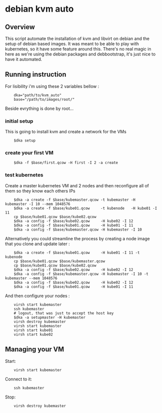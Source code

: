 # debian kvm auto
## Overview
This script automate the installation of kvm and libvirt on debian and the setup of debian based images.
It was meant to be able to play with kubernetes, so it have some feature around this.
There's no real magic in here as we're using the debian packages and debbootstrap, it's just nice to have it automated.

## Running instruction
For lisibility i'm using these 2 variables bellow :
```
    dka="path/to/kvm_auto"
    base="/path/to/images/root/"
```
Beside evrything is done by root...

### initial setup
This is going to install kvm and create a network for the VMs
```
    $dka setup
```

### create your first VM
```
    $dka -f $base/first.qcow -H first -I 2 -a create
```

### test kubernetes
Create a master kubernetes VM and 2 nodes and then reconfigure all of them so they know each others IPs
```
    $dka -a create -f $base/kubemaster.qcow -t kubemaster -H kubemaster -I 10 --mem 1048576
    $dka -a create -f $base/kube01.qcow     -t kubenode   -H kube01 -I 11
    cp $base/kube01.qcow $base/kube02.qcow
    $dka -a config -f $base/kube02.qcow     -H kube02 -I 12
    $dka -a config -f $base/kube01.qcow     -H kube01 -I 11
    $dka -a config -f $base/kubemaster.qcow -H kubemaster -I 10
```

Alternatively you could streamline the process by creating a node image that you clone and update later :
```
    $dka -a create -f $base/kube01.qcow     -H kube01 -I 11 -t kubenode
    cp $base/kube01.qcow $base/kubemaster.qcow
    cp $base/kube01.qcow $base/kube02.qcow
    $dka -a config -f $base/kube02.qcow     -H kube02 -I 12
    $dka -a config -f $base/kubemaster.qcow -H kubemaster -I 10 -t kubemaster --mem 1048576
    $dka -a config -f $base/kube02.qcow     -H kube02 -I 12
    $dka -a config -f $base/kube01.qcow     -H kube01 -I 11
```

And then configure your nodes :
```
    virsh start kubemaster
    ssh kubemaster
    # logout, that was just to accept the host key
    $dka -a setupmaster -H kubemaster
    virsh destroy kubemaster
    virsh start kubemaster
    virsh start kube01
    virsh start kube02
```

## Managing your VM
Start:
```
    virsh start kubemaster
```
Connect to it:
```
    ssh kubemaster
```
Stop:
```
    virsh destroy kubemaster
```
